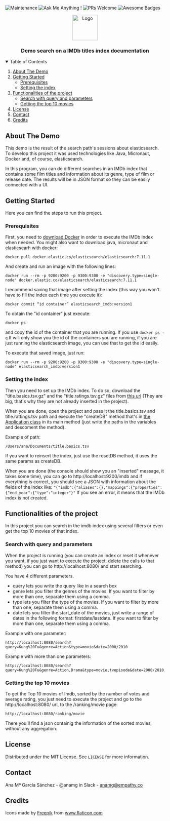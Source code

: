 ![Maintenance](https://img.shields.io/badge/Maintained%3F-yes-green.svg)
![Ask Me Anything !](https://img.shields.io/badge/Ask%20me-anything-1abc9c.svg)
![PRs Welcome](https://img.shields.io/badge/PRs-welcome-brightgreen.svg?style=flat-square)
![Awesome Badges](https://img.shields.io/badge/badges-awesome-green.svg)

<!-- PROJECT LOGO -->
<p align="center">
  <img src="https://user-images.githubusercontent.com/49797815/112634739-3fd3ec80-8e3b-11eb-8c3a-977ae26803b7.png" alt="Logo" width="80" height="80">
</p>
<h3 align="center">Demo search on a IMDb titles index documentation</h3>

<!-- TABLE OF CONTENTS -->
<details open="open">
  <summary>Table of Contents</summary>
  <ol>
    <li> <a href="#about-the-demo">About The Demo</a></li>
    <li>
      <a href="#getting-started">Getting Started</a>
      <ul>
        <li><a href="#prerequisites">Prerequisites</a></li>
        <li><a href="#setting-the-index">Setting the index</a></li>
      </ul>
    </li>
    <li><a href="#functionalities-of-the-project">Functionalities of the project</a>
    <ul>
      <li><a href="#search-with-query-and-parameters">Search with query and parameters</a></li>
      <li><a href="#getting-the-top-10-movies">Getting the top 10 movies</a></li>
    </ul>
      </li>
    <li><a href="#license">License</a></li>
    <li><a href="#contact">Contact</a></li>
    <li><a href="#credits">Credits</a></li>
  </ol>
</details>

<!-- ABOUT -->
## About The Demo

This demo is the result of the search path's sessions about elasticsearch. To develop this project it was used technologies like Java, Micronaut, Docker and, of course, elasticsearch.

In this program, you can do different searches in an IMDb index that contains some film titles and information about its genre, type of film or release date. The results will be in JSON format so they can be easily connected with a UI.

<!-- GETTING STARTED -->
## Getting Started
Here you can find the steps to run this project.
### Prerequisites
First, you need to [download Docker](https://hub.docker.com/editions/community/docker-ce-desktop-mac/) in order to execute the IMDb index when needed. You might also want to download java, micronaut and elasticsearh with docker:
```
docker pull docker.elastic.co/elasticsearch/elasticsearch:7.11.1
```
And create and run an image with the following lines:
```
docker run --rm -p 9200:9200 -p 9300:9300 -e "discovery.type=single-node" docker.elastic.co/elasticsearch/elasticsearch:7.11.1
```
I recommend saving that image after setting the index (this way you won't have to fill the index each time you execute it):

```
docker commit “id container” elasticsearch_imdb:version1
```

To obtain the "id container" just execute:

```
docker ps
```

and copy the id of the container that you are running. If you use `` docker ps -q `` It will only show you the id of the containers you are running, if you are just running the elasticsearch image, you can use that to get the id easily.

To execute that saved image, just run:
```
docker run --rm -p 9200:9200 -p 9300:9300 -e "discovery.type=single-node" elasticsearch_imdb:version1
```
### Setting the index

Then you need to set up the IMDb index. To do so, download the "title.basics.tsv.gz" and the "title.ratings.tsv.gz" files from [this url](https://datasets.imdbws.com/) (They are big, that's why they are not already inserted in the project).

When you are done, open the project and pass it the title.basics.tsv and title.rattings.tsv path and execute the "createDB" method that's in [the Application class](https://github.com/AnaGciaSchz/demoSearch/blob/master/src/main/java/com/main/Application.java) in its main method (just write the paths in the variables and descoment the method).

Example of path:
```
/Users/ana/Documents/title.basics.tsv
```

If you want to reinsert the index, just use the resetDB method, it uses the same params as createDB.

When you are done (the console should show you an "inserted" message, it takes some time), you can go to http://localhost:9200/imdb and if everything is correct, you should see a JSON with information about the fields of the index like:
``
"{"imdb":{"aliases":{},"mappings":{"properties":{"end_year":{"type":"integer"}"
``
If you see an error, it means that the IMDb index is not created.

## Functionalities of the project
In this project you can search in the imdb index using several filters or even get the top 10 movies of that index.
### Search with query and parameters

When the project is running (you can create an index or reset it whenever you want, if you just want to execute the project, delete the calls to that method) you can go to http://localhost:8080/ and start searching.

You have 4 different parameters. 
* query lets you write the query like in a search box
* genre lets you filter the genres of the movies. If you want to filter by more than one, separate them using a comma.
* type lets you filter the type of the movies. If you want to filter by more than one, separate them using a comma.
* date lets you filter the start_date of the movies, just write a range of dates in the following format: firstdate/lastdate. If you want to filter by more than one, separate them using a comma.

Example with one parameter:
```
http://localhost:8080/search?query=Kung%20Fu&genre=Action&type=movie&date=2000/2010
```

Example with more than one parameters:
```
http://localhost:8080/search?query=Kung%20Fu&genre=Action,Drama&type=movie,tvepisode&date=2000/2010,1990/1999
```
### Getting the top 10 movies
To get the Top 10 movies of Imdb, sorted by the number of votes and average rating, you just need to execute the project and go to the http://localhost:8080/ url, to the /ranking/movie page:
```
http://localhost:8080/ranking/movie
```
There you'll find a json containig the information of the sorted movies, without any aggregation.
<!-- LICENSE -->
## License

Distributed under the MIT License. See `LICENSE` for more information.

<!-- CONTACT -->
## Contact

Ana Mª García Sánchez - @anamg in Slack - anamg@empathy.co

<!-- CREDITS -->
## Credits
<div>Icons made by <a href="https://www.freepik.com" title="Freepik">Freepik</a> from <a href="https://www.flaticon.com/" title="Flaticon">www.flaticon.com</a></div>


